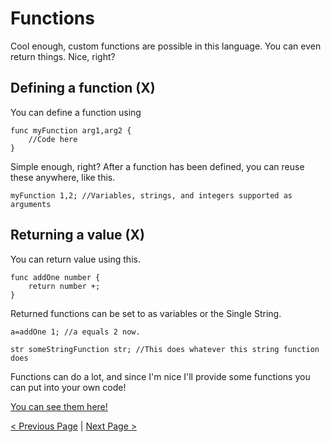 # Functions

Cool enough, custom functions are possible in this language. You can even return things. Nice, right?

## Defining a function (X)

You can define a function using

````
func myFunction arg1,arg2 {
    //Code here
}
````

Simple enough, right? After a function has been defined, you can reuse these anywhere, like this.

````
myFunction 1,2; //Variables, strings, and integers supported as arguments
````

## Returning a value (X)

You can return value using this.

````
func addOne number {
    return number +;
}
````

Returned functions can be set to as variables or the Single String.

````
a=addOne 1; //a equals 2 now.

str someStringFunction str; //This does whatever this string function does
````

Functions can do a lot, and since I'm nice I'll provide some functions you can put into your own code!

[You can see them here!](ExampleFunctions.bs)

[< Previous Page](Basics.md) | [Next Page >](ScreenFunctions.md) 